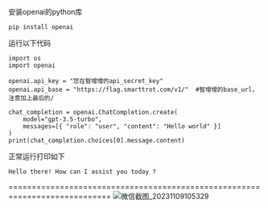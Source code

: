 安装openai的python库
``` 
pip install openai  
```
运行以下代码
``` 
import os
import openai

openai.api_key = "您在智增增的api_secret_key"
openai.api_base = "https://flag.smarttrot.com/v1/"  #智增增的base_url，注意加上最后的/

chat_completion = openai.ChatCompletion.create(
    model="gpt-3.5-turbo",
    messages=[{ "role": "user", "content": "Hello world" }]
)
print(chat_completion.choices[0].message.content) 
```
正常运行打印如下
``` 
Hello there! How can I assist you today ? 
```
============================================================================
![微信截图_20231109105329](https://github.com/xing61/xiaoyi-robot/assets/38256442/3dd3b3bc-8140-4129-9944-4bbbb8bc5e0b)


